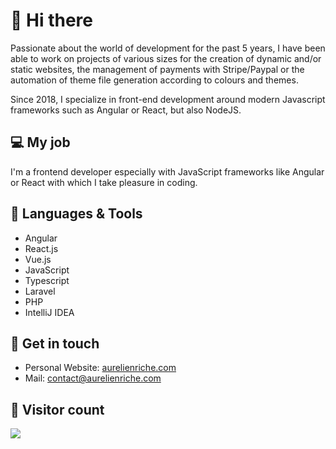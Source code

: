 
# 👋 Hi there

Passionate about the world of development for the past 5 years, I have been able to work on projects of various sizes for the creation of dynamic and/or static websites, the management of payments with Stripe/Paypal or the automation of theme file generation according to colours and themes.

Since 2018, I specialize in front-end development around modern Javascript frameworks such as Angular or React, but also NodeJS.

## 💻 My job

I'm a frontend developer especially with JavaScript frameworks like Angular or React with which I take pleasure in coding.

## 🥋 Languages & Tools
- Angular
- React.js
- Vue.js
- JavaScript
- Typescript
- Laravel
- PHP
- IntelliJ IDEA

## 💌 Get in touch
- Personal Website: [aurelienriche.com](http://aurelienriche.com/)
- Mail: [contact@aurelienriche.com](mailto:contact@aurelienriche.com)

## 🎰 Visitor count
<img src="https://profile-counter.glitch.me/thisaurel/count.svg" />
